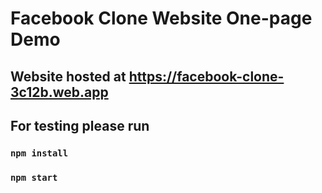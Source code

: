 # Facebook Clone Website One-page Demo

## Website hosted at https://facebook-clone-3c12b.web.app

## For testing please run
### `npm install`
### `npm start`
